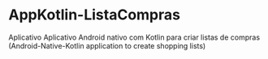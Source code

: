 # AppKotlin-ListaCompras
Aplicativo Aplicativo Android nativo com Kotlin para criar listas de compras (Android-Native-Kotlin application to create shopping lists)
